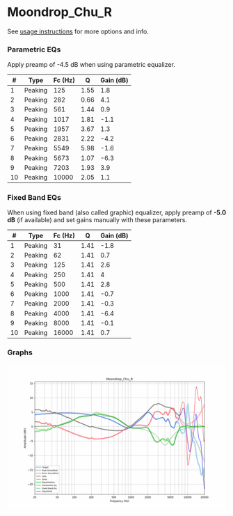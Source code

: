 # Moondrop_Chu_R
See [usage instructions](https://github.com/jaakkopasanen/AutoEq#usage) for more options and info.

### Parametric EQs
Apply preamp of -4.5 dB when using parametric equalizer.

|   # | Type    |   Fc (Hz) |    Q |   Gain (dB) |
|-----|---------|-----------|------|-------------|
|   1 | Peaking |       125 | 1.55 |         1.8 |
|   2 | Peaking |       282 | 0.66 |         4.1 |
|   3 | Peaking |       561 | 1.44 |         0.9 |
|   4 | Peaking |      1017 | 1.81 |        -1.1 |
|   5 | Peaking |      1957 | 3.67 |         1.3 |
|   6 | Peaking |      2831 | 2.22 |        -4.2 |
|   7 | Peaking |      5549 | 5.98 |        -1.6 |
|   8 | Peaking |      5673 | 1.07 |        -6.3 |
|   9 | Peaking |      7203 | 1.93 |         3.9 |
|  10 | Peaking |     10000 | 2.05 |         1.1 |

### Fixed Band EQs
When using fixed band (also called graphic) equalizer, apply preamp of **-5.0 dB** (if available) and set gains manually with these parameters.

|   # | Type    |   Fc (Hz) |    Q |   Gain (dB) |
|-----|---------|-----------|------|-------------|
|   1 | Peaking |        31 | 1.41 |        -1.8 |
|   2 | Peaking |        62 | 1.41 |         0.7 |
|   3 | Peaking |       125 | 1.41 |         2.6 |
|   4 | Peaking |       250 | 1.41 |         4   |
|   5 | Peaking |       500 | 1.41 |         2.8 |
|   6 | Peaking |      1000 | 1.41 |        -0.7 |
|   7 | Peaking |      2000 | 1.41 |        -0.3 |
|   8 | Peaking |      4000 | 1.41 |        -6.4 |
|   9 | Peaking |      8000 | 1.41 |        -0.1 |
|  10 | Peaking |     16000 | 1.41 |         0.7 |

### Graphs
![](./Moondrop_Chu_R.png)
